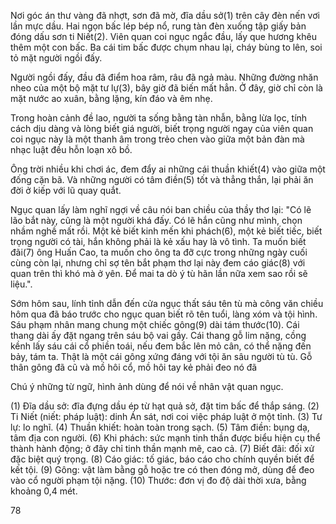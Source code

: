 Nơi góc án thư vàng đã nhợt, sơn đã mờ, đĩa dầu sở(1) trên cây đèn nến vơi lần mực dầu. Hai ngọn bấc lép bép nổ, rung tàn đèn xuống tập giấy bản đóng dấu sơn ti Niết(2). Viên quan coi ngục ngắc đầu, lấy que hương khêu thêm một con bấc. Ba cái tim bấc được chụm nhau lại, cháy bùng to lên, soi tỏ mặt người ngồi đấy.

Người ngồi đấy, đầu đã điểm hoa râm, râu đã ngả màu. Những đường nhăn nheo của một bộ mặt tư lự(3), bây giờ đã biến mất hẳn. Ở đây, giờ chỉ còn là mặt nước ao xuân, bằng lặng, kín đáo và êm nhẹ.

Trong hoàn cảnh đề lao, người ta sống bằng tàn nhẫn, bằng lừa lọc, tính cách dịu dàng và lòng biết giá người, biết trọng người ngay của viên quan coi ngục này là một thanh âm trong trẻo chen vào giữa một bản đàn mà nhạc luật đều hỗn loạn xô bồ.

Ông trời nhiều khi chơi ác, đem đẩy ai những cái thuần khiết(4) vào giữa một đống cặn bã. Và những người có tâm điền(5) tốt và thẳng thắn, lại phải ăn đời ở kiếp với lũ quay quắt.

Ngục quan lấy làm nghĩ ngợi về câu nói ban chiều của thầy thơ lại: "Có lẽ lão bắt này, cũng là một người khá đấy. Có lẽ hắn cũng như mình, chọn nhầm nghề mất rồi. Một kẻ biết kinh mến khi phách(6), một kẻ biết tiếc, biết trọng người có tài, hắn không phải là kẻ xấu hay là vô tình. Ta muốn biết đãi(7) ông Huấn Cao, ta muốn cho ông ta đỡ cực trong những ngày cuối cùng còn lại, nhưng chỉ sợ tên bắt phạm thơ lại này đem cáo giác(8) với quan trên thì khó mà ở yên. Để mai ta dò ý tù hãn lần nữa xem sao rồi sẽ liệu.".

Sớm hôm sau, lính tỉnh dẫn đến cửa ngục thất sáu tên tù mà công văn chiều hôm qua đã báo trước cho ngục quan biết rõ tên tuổi, làng xóm và tội hình. Sáu phạm nhân mang chung một chiếc gông(9) dài tám thước(10). Cái thang dài ấy đặt ngang trên sáu bộ vai gầy. Cái thang gỗ lim nặng, cồng kềnh lấy sáu cái cổ phiền toái, nếu đem bắc lên mỏ cân, có thể nặng đến bảy, tám ta. Thật là một cái gông xứng đáng với tội ăn sâu người tù tù. Gỗ thân gông đã cũ và mồ hôi cổ, mồ hôi tay kẻ phải đeo nó đã

Chú ý những từ ngữ, hình ảnh dùng để nói về nhân vật quan ngục.

(1) Đĩa dầu sở: đĩa đựng dầu ép từ hạt quả sở, đặt tim bấc để thắp sáng.
(2) Ti Niết (niết: pháp luật): dinh Án sát, nơi coi việc pháp luật ở một tỉnh.
(3) Tư lự: lo nghĩ.
(4) Thuần khiết: hoàn toàn trong sạch.
(5) Tâm điền: bụng dạ, tâm địa con người.
(6) Khi phách: sức mạnh tinh thần được biểu hiện cụ thể thành hành động; ở đây chỉ tinh thần mạnh mẽ, cao cả.
(7) Biết đãi: đối xử đặc biệt quý trọng.
(8) Cáo giác: tố giác, báo cáo cho chính quyền biết để kết tội.
(9) Gông: vật làm bằng gỗ hoặc tre có then đóng mở, dùng để đeo vào cổ người phạm tội nặng.
(10) Thước: đơn vị đo độ dài thời xưa, bằng khoảng 0,4 mét.

78